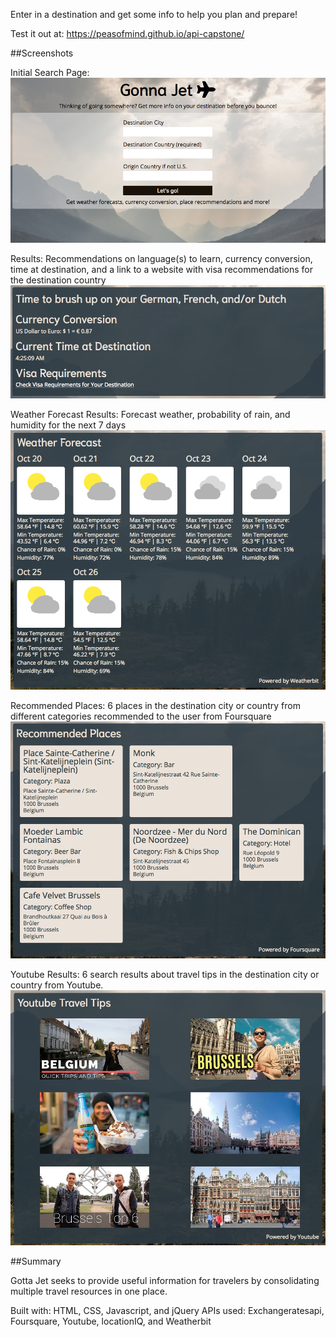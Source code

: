 Enter in a destination and get some info to help you plan and prepare!

Test it out at: https://peasofmind.github.io/api-capstone/

##Screenshots

Initial Search Page:
![initial search page](images/initial-page.png)

Results:
Recommendations on language(s) to learn, currency conversion, time at destination,
and a link to a website with visa recommendations for the destination country
![various results](images/various-results.png)

Weather Forecast Results:
Forecast weather, probability of rain, and humidity for the next 7 days
![weather forecast](images/weather-forecast.png)

Recommended Places:
6 places in the destination city or country from different categories recommended
to the user from Foursquare
![recommended places](images/recommended-places.png)

Youtube Results:
6 search results about travel tips in the destination city or country from Youtube.
![youtube results](images/youtube-results.png)

##Summary

Gotta Jet seeks to provide useful information for travelers by consolidating 
multiple travel resources in one place.

Built with: HTML, CSS, Javascript, and jQuery
APIs used: Exchangeratesapi, Foursquare, Youtube, locationIQ, and Weatherbit
